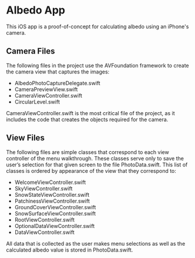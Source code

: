 # Albedo App
This iOS app is a proof-of-concept for calculating albedo using an iPhone's camera.

## Camera Files
The following files in the project use the AVFoundation framework to create the camera view that
captures the images:
* AlbedoPhotoCaptureDelegate.swift
* CameraPreviewView.swift
* CameraViewController.swift
* CircularLevel.swift

CameraViewController.swift is the most critical file of the project, as it includes the code that
creates the objects required for the camera.

## View Files
The following files are simple classes that correspond to each view controller of the menu walkthrough.
These classes serve only to save the user’s selection for that given screen to the file
PhotoData.swift. This list of classes is ordered by appearance of the view that they correspond to:
* WelcomeViewController.swift
* SkyViewController.swift
* SnowStateViewController.swift
* PatchinessViewController.swift
* GroundCoverViewController.swift
* SnowSurfaceViewController.swift
* RootViewController.swift
* OptionalDataViewController.swift
* DataViewController.swift

All data that is collected as the user makes menu selections as well as the calculated albedo value is
stored in PhotoData.swift.